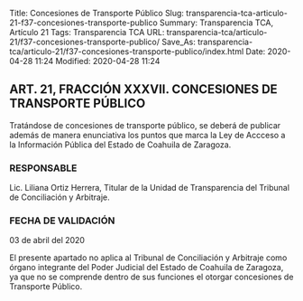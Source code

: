 Title: Concesiones de Transporte Público
Slug: transparencia-tca-articulo-21-f37-concesiones-transporte-publico
Summary: Transparencia TCA, Artículo 21
Tags: Transparencia TCA
URL: transparencia-tca/articulo-21/f37-concesiones-transporte-publico/
Save_As: transparencia-tca/articulo-21/f37-concesiones-transporte-publico/index.html
Date: 2020-04-28 11:24
Modified: 2020-04-28 11:24


## ART. 21, FRACCIÓN XXXVII. CONCESIONES DE TRANSPORTE PÚBLICO

Tratándose de concesiones de transporte público, se deberá de publicar además de manera enunciativa los puntos que marca la Ley de Accceso a la Información Pública del Estado de Coahuila de Zaragoza.


### RESPONSABLE

Lic. Liliana Ortiz Herrera, Titular de la Unidad de Transparencia del Tribunal de Conciliación y Arbitraje.


### FECHA DE VALIDACIÓN

03 de abril del 2020


El presente apartado no aplica al Tribunal de Conciliación y Arbitraje como órgano integrante del Poder Judicial del Estado de Coahuila de Zaragoza, ya que no se comprende dentro de sus funciones el otorgar concesiones de Transporte Público.



